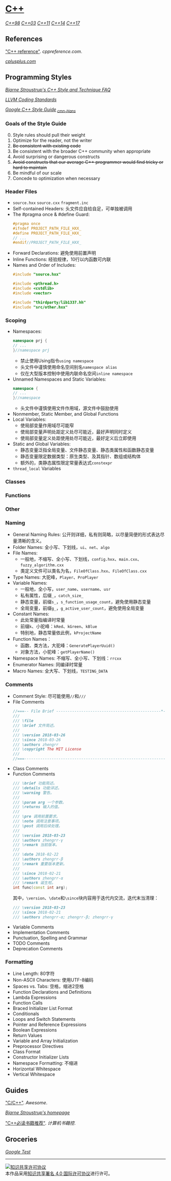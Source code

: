 # [C++](https://isocpp.org)

[*C++98*](https://iso.org/standard/25845.html)
[*C++03*](https://iso.org/standard/38110.html)
[*C++11*](https://iso.org/standard/50372.html)
[*C++14*](https://iso.org/standard/64029.html)
[*C++17*](https://iso.org/standard/68564.html)

## References

["C++ reference"](http://en.cppreference.com/w/cpp). *cppreference.com*.

[*cplusplus.com*](http://cplusplus.com)

## Programming Styles

[*Bjarne Stroustrup's C++ Style and Technique FAQ*](http://stroustrup.com/bs_faq2.html)

[*LLVM Coding Standards*](https://llvm.org/docs/CodingStandards.html)

[*Google C++ Style Guide*](https://google.github.io/styleguide/cppguide)<sub> [*cmn-Hans*](http://zh-google-styleguide.readthedocs.org/)</sub>

### Goals of the Style Guide

0. Style rules should pull their weight
0. Optimize for the reader, not the writer
0. ~~Be consistent with existing code~~
0. Be consistent with the broader C++ community when appropriate
0. Avoid surprising or dangerous constructs
0. ~~Avoid constructs that our average C++ programmer would find tricky or hard to maintain~~
0. Be mindful of our scale
0. Concede to optimization when necessary

### Header Files

+ `source.hxx` `source.cxx` `fragment.inc`
+ Self-contained Headers:
  头文件应自给自足，可单独被调用
+ The #pragma once & #define Guard:
  ```cpp
  #pragma once
  #ifndef PROJECT_PATH_FILE_HXX_
  #define PROJECT_PATH_FILE_HXX_
  // ...
  #endif//PROJECT_PATH_FILE_HXX_
  ```
+ Forward Declarations:
  避免使用前置声明
+ Inline Functions:
  经验规律，10行以内函数可内联
+ Names and Order of Includes:
  ```cpp
  #include "source.hxx"

  #include <pthread.h>
  #include <cstdlib>
  #include <vector>

  #include "thirdparty/lib1337.hh"
  #include "src/other.hxx"
  ```

### Scoping

+ Namespaces:
  ```cpp
  namespace prj {
  // ...
  }//namespace prj
  ```
    + 禁止使用Using指令`using namespace`
    + 头文件中谨慎使用命名空间别名`namespace alias`
    + 仅在大型版本控制中使用内联命名空间`inline namespace`
+ Unnamed Namespaces and Static Variables:
  ```cpp
  namespace {
  // ...
  }//namespace
  ```
    + 头文件中谨慎使用文件作用域，源文件中鼓励使用
+ Nonmember, Static Member, and Global Functions
+ Local Variables:
    + 使局部变量作用域尽可能窄
    + 使局部变量声明处距定义处尽可能近，最好声明同时定义
    + 使局部变量定义处距使用处尽可能近，最好定义后立即使用
+ Static and Global Variables:
    + 静态变量泛指全局变量、文件静态变量、静态类属性和函数静态变量
    + 静态变量限定数据类型：原生类型、及其指针、数组或结构体
    + 额外的，类静态属性限定常量表达式`constexpr`
+ `thread_local` Variables

### Classes

### Functions

### Other

### Naming

+ General Naming Rules:
  公开则详细，私有则简略，以尽量简便的形式表达尽量清晰的含义。
+ Folder Names:
  全小写、下划线，`ui`、`net`、`algo`
+ File Names:
    + 一般地，不缩写、全小写、下划线，`config.hxx`、`main.cxx`、`fuzzy_algorithm.cxx`
    + 类定义文件可以类名为名，`FileOfClass.hxx`、`FileOfClass.cxx`
+ Type Names:
  大驼峰，`Player`、`ProPlayer`
+ Variable Names:
    + 一般地，全小写，`user_name`、`username`、`usr`
    + 私有属性，后缀`_`，`catch_size_`
    + 静态变量，前缀`s_`，`s_function_usage_count`，避免使用静态变量
    + 全局变量，前缀`g_`，`g_active_user_count`，避免使用全局变量
+ Constant Names:
    + 此处常量指编译时常量
    + 前缀`k`、小驼峰：`kRed`、`kGreen`、`kBlue`
    + 特别地，静态常量依此例，`kProjectName`
+ Function Names：
    + 函数、类方法，大驼峰：`GeneratePlayerUuid()`
    + 对象方法，小驼峰：`getPlayerName()`
+ Namespace Names:
  不缩写、全小写、下划线：`rrcxx`
+ Enumerator Names:
  同编译时常量
+ Macro Names:
  全大写、下划线，`TESTING_DATA`

### Comments

+ Comment Style:
  尽可能使用`//`和`///`
+ File Comments
  ```cpp
  //===-- File Brief ----------------------------------------------*- C++ -*-===//
  ///
  /// \file
  /// \brief 文件简述。
  ///
  /// \version 2018-03-26
  /// \since 2018-03-26
  /// \authors zhengrr
  /// \copyright The MIT License
  ///
  //===----------------------------------------------------------------------===//
  ```
+ Class Comments
+ Function Comments
  ```cpp
  /// \brief 功能简述。
  /// \details 功能详述。
  /// \warning 警告。
  ///
  /// \param arg 一个参数。
  /// \returns 输入的值。
  ///
  /// \pre 调用前置要求。
  /// \note 调用注意事项。
  /// \post 调用后续处理。
  ///
  /// \version 2018-03-23
  /// \authors zhengrr-γ
  /// \remark 当前版本。
  ///
  /// \date 2018-02-22
  /// \authors zhengrr-β
  /// \remark 重要版本更新。
  ///
  /// \since 2018-02-21
  /// \authors zhengrr-α
  /// \remark 诞生啦。
  int func(const int arg);
  ```
  其中，`\version`、`\date`和`\since`块内容用于迭代内交流，迭代末当清理：
  ```cpp
  /// \version 2018-03-23
  /// \since 2018-02-21
  /// \authors zhengrr-α; zhengrr-β; zhengrr-γ
  ```
+ Variable Comments
+ Implementation Comments
+ Punctuation, Spelling and Grammar
+ TODO Comments
+ Deprecation Comments

### Formatting

+ Line Length:
  80字符
+ Non-ASCII Characters:
  使用UTF-8编码
+ Spaces vs. Tabs:
  空格，缩进2空格
+ Function Declarations and Definitions
+ Lambda Expressions
+ Function Calls
+ Braced Initializer List Format
+ Conditionals
+ Loops and Switch Statements
+ Pointer and Reference Expressions
+ Boolean Expressions
+ Return Values
+ Variable and Array Initialization
+ Preprocessor Directives
+ Class Format
+ Constructor Initializer Lists
+ Namespace Formatting:
  不缩进
+ Horizontal Whitespace
+ Vertical Whitespace

## Guides

["C/C++"](http://fffaraz.github.io/awesome-cpp/). *Awesome*.

[*Bjarne Stroustrup's homepage*](http://stroustrup.com/)

["C++必读书籍推荐"](http://bestcbooks.com/recommended-cpp-books/). *计算机书籍控*.

## Groceries

[*Google Test*](https://github.com/google/googletest)

___
<a rel="license" href="http://creativecommons.org/licenses/by/4.0/"><img alt="知识共享许可协议" style="border-width:0" src="https://i.creativecommons.org/l/by/4.0/88x31.png" /></a><br />本作品采用<a rel="license" href="http://creativecommons.org/licenses/by/4.0/">知识共享署名 4.0 国际许可协议</a>进行许可。
